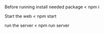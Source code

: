 Before running install needed package
< npm i

Start the web
< npm start

run the server
< npm run server

